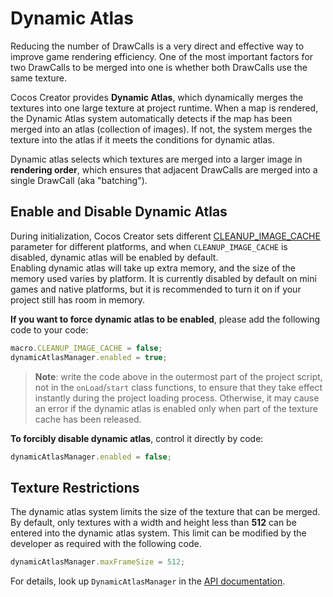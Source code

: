 # Dynamic Atlas

Reducing the number of DrawCalls is a very direct and effective way to improve game rendering efficiency. One of the most important factors for two DrawCalls to be merged into one is whether both DrawCalls use the same texture.

Cocos Creator provides **Dynamic Atlas**, which dynamically merges the textures into one large texture at project runtime. When a map is rendered, the Dynamic Atlas system automatically detects if the map has been merged into an atlas (collection of images). If not, the system merges the texture into the atlas if it meets the conditions for dynamic atlas.

Dynamic atlas selects which textures are merged into a larger image in **rendering order**, which ensures that adjacent DrawCalls are merged into a single DrawCall (aka "batching").

## Enable and Disable Dynamic Atlas

During initialization, Cocos Creator sets different [CLEANUP_IMAGE_CACHE](__APIDOC__/en/#/docs/3.4/en/core/ObjectLiteral/macro?id=cleanup_image_cache) parameter for different platforms, and when `CLEANUP_IMAGE_CACHE` is disabled, dynamic atlas will be enabled by default. <br>
Enabling dynamic atlas will take up extra memory, and the size of the memory used varies by platform. It is currently disabled by default on mini games and native platforms, but it is recommended to turn it on if your project still has room in memory.

**If you want to force dynamic atlas to be enabled**, please add the following code to your code:

```ts
macro.CLEANUP_IMAGE_CACHE = false;
dynamicAtlasManager.enabled = true;
```

> **Note**: write the code above in the outermost part of the project script, not in the `onLoad`/`start` class functions, to ensure that they take effect instantly during the project loading process. Otherwise, it may cause an error if the dynamic atlas is enabled only when part of the texture cache has been released.

**To forcibly disable dynamic atlas**, control it directly by code:

```ts
dynamicAtlasManager.enabled = false;
```

## Texture Restrictions

The dynamic atlas system limits the size of the texture that can be merged. By default, only textures with a width and height less than **512** can be entered into the dynamic atlas system. This limit can be modified by the developer as required with the following code.

```ts
dynamicAtlasManager.maxFrameSize = 512;
```

For details, look up `DynamicAtlasManager` in the [API documentation](__APIDOC__/en/#/).
